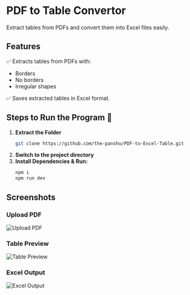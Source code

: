 
# PDF to Table Convertor
Extract tables from PDFs and convert them into Excel files easily.  

## Features  
✅ Extracts tables from PDFs with:  
- Borders  
- No borders  
- Irregular shapes  

✅ Saves extracted tables in Excel format.  

## Steps to Run the Program 🚀  
1. **Extract the Folder**
    ```bash
   git clone https://github.com/the-panshu/PDF-to-Excel-Table.git

2. **Switch to the project directory**
3. **Install Dependencies & Run:**
   ```bash
   npm i
   npm run dev
## Screenshots  
### Upload PDF  
![Upload PDF](./public/Screenshot%202025-04-04%20135818.png)  

### Table Preview  
![Table Preview](./public/Screenshot%202025-04-04%20135831.png)  

### Excel Output  
![Excel Output](./public/Screenshot%202025-04-04%20135911.png)  

